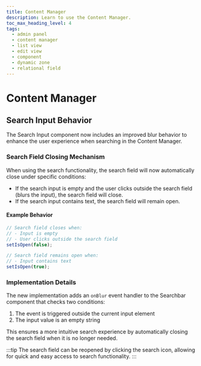 ```yaml
---
title: Content Manager
description: Learn to use the Content Manager.
toc_max_heading_level: 4
tags:
  - admin panel
  - content manager
  - list view
  - edit view
  - component
  - dynamic zone
  - relational field
---
```

# Content Manager

## Search Input Behavior

The Search Input component now includes an improved blur behavior to enhance the user experience when searching in the Content Manager. 

### Search Field Closing Mechanism

When using the search functionality, the search field will now automatically close under specific conditions:

- If the search input is empty and the user clicks outside the search field (blurs the input), the search field will close.
- If the search input contains text, the search field will remain open.

#### Example Behavior

```javascript
// Search field closes when:
// - Input is empty
// - User clicks outside the search field
setIsOpen(false);

// Search field remains open when:
// - Input contains text
setIsOpen(true);
```

### Implementation Details

The new implementation adds an `onBlur` event handler to the Searchbar component that checks two conditions:
1. The event is triggered outside the current input element
2. The input value is an empty string

This ensures a more intuitive search experience by automatically closing the search field when it is no longer needed.

:::tip
The search field can be reopened by clicking the search icon, allowing for quick and easy access to search functionality.
:::
